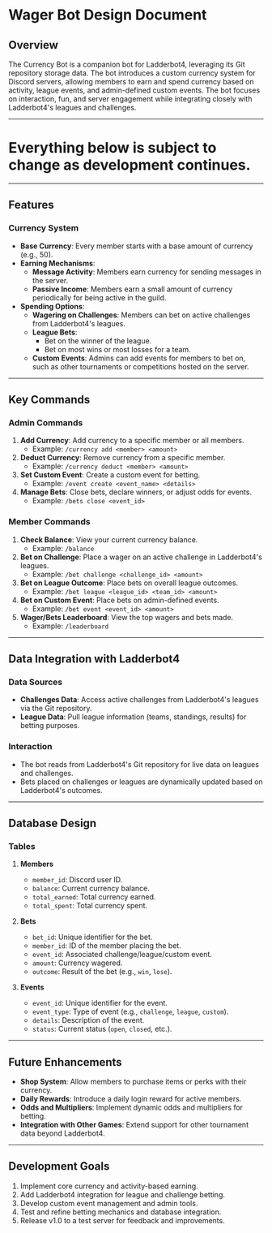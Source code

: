 # Wager Bot Design Document

## Overview
The Currency Bot is a companion bot for Ladderbot4, leveraging its Git repository storage data. The bot introduces a custom currency system for Discord servers, allowing members to earn and spend currency based on activity, league events, and admin-defined custom events. The bot focuses on interaction, fun, and server engagement while integrating closely with Ladderbot4's leagues and challenges. 

---

# **Everything below is subject to change as development continues.**

---

## Features

### Currency System
- **Base Currency**: Every member starts with a base amount of currency (e.g., 50).
- **Earning Mechanisms**:
  - **Message Activity**: Members earn currency for sending messages in the server.
  - **Passive Income**: Members earn a small amount of currency periodically for being active in the guild.
- **Spending Options**:
  - **Wagering on Challenges**: Members can bet on active challenges from Ladderbot4's leagues.
  - **League Bets**:
    - Bet on the winner of the league.
    - Bet on most wins or most losses for a team.
  - **Custom Events**: Admins can add events for members to bet on, such as other tournaments or competitions hosted on the server.

---

## Key Commands

### Admin Commands
1. **Add Currency**: Add currency to a specific member or all members.
   - Example: `/currency add <member> <amount>`
2. **Deduct Currency**: Remove currency from a specific member.
   - Example: `/currency deduct <member> <amount>`
3. **Set Custom Event**: Create a custom event for betting.
   - Example: `/event create <event_name> <details>`
4. **Manage Bets**: Close bets, declare winners, or adjust odds for events.
   - Example: `/bets close <event_id>`

### Member Commands
1. **Check Balance**: View your current currency balance.
   - Example: `/balance`
2. **Bet on Challenge**: Place a wager on an active challenge in Ladderbot4's leagues.
   - Example: `/bet challenge <challenge_id> <amount>`
3. **Bet on League Outcome**: Place bets on overall league outcomes.
   - Example: `/bet league <league_id> <team_id> <amount>`
4. **Bet on Custom Event**: Place bets on admin-defined events.
   - Example: `/bet event <event_id> <amount>`
5. **Wager/Bets Leaderboard**: View the top wagers and bets made.
   - Example: `/leaderboard`

---

## Data Integration with Ladderbot4

### Data Sources
- **Challenges Data**: Access active challenges from Ladderbot4's leagues via the Git repository.
- **League Data**: Pull league information (teams, standings, results) for betting purposes.

### Interaction
- The bot reads from Ladderbot4's Git repository for live data on leagues and challenges.
- Bets placed on challenges or leagues are dynamically updated based on Ladderbot4's outcomes.

---

## Database Design

### Tables
1. **Members**
   - `member_id`: Discord user ID.
   - `balance`: Current currency balance.
   - `total_earned`: Total currency earned.
   - `total_spent`: Total currency spent.

2. **Bets**
   - `bet_id`: Unique identifier for the bet.
   - `member_id`: ID of the member placing the bet.
   - `event_id`: Associated challenge/league/custom event.
   - `amount`: Currency wagered.
   - `outcome`: Result of the bet (e.g., `win`, `lose`).

3. **Events**
   - `event_id`: Unique identifier for the event.
   - `event_type`: Type of event (e.g., `challenge`, `league`, `custom`).
   - `details`: Description of the event.
   - `status`: Current status (`open`, `closed`, etc.).

---

## Future Enhancements
- **Shop System**: Allow members to purchase items or perks with their currency.
- **Daily Rewards**: Introduce a daily login reward for active members.
- **Odds and Multipliers**: Implement dynamic odds and multipliers for betting.
- **Integration with Other Games**: Extend support for other tournament data beyond Ladderbot4.

---

## Development Goals
1. Implement core currency and activity-based earning.
2. Add Ladderbot4 integration for league and challenge betting.
3. Develop custom event management and admin tools.
4. Test and refine betting mechanics and database integration.
5. Release v1.0 to a test server for feedback and improvements.
